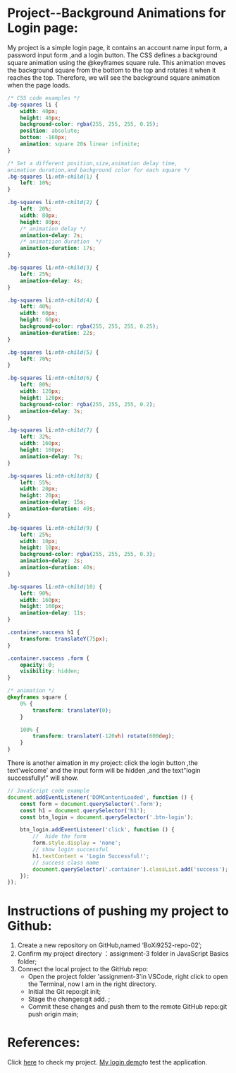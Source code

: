 # Project--Background Animations for Login page:
My project is a simple login page, it contains an account name input form, a password input form ,and a login button.
The CSS defines a background square animation using the @keyframes square rule. This animation moves the background square from the bottom to the top and rotates it when it reaches the top. Therefore, we will see the background square animation when the page loads.
```css
/* CSS code examples */
.bg-squares li {
    width: 40px;
    height: 40px;
    background-color: rgba(255, 255, 255, 0.15);
    position: absolute;
    bottom: -160px;
    animation: square 20s linear infinite;
}

/* Set a different position,size,animation delay time,
animation duration,and background color for each square */
.bg-squares li:nth-child(1) {
    left: 10%;
}

.bg-squares li:nth-child(2) {
    left: 20%;
    width: 80px;
    height: 80px;
    /* animation delay */
    animation-delay: 2s;
    /* animatiion duration  */
    animation-duration: 17s;
}

.bg-squares li:nth-child(3) {
    left: 25%;
    animation-delay: 4s;
}

.bg-squares li:nth-child(4) {
    left: 40%;
    width: 60px;
    height: 60px;
    background-color: rgba(255, 255, 255, 0.25);
    animation-duration: 22s;
}

.bg-squares li:nth-child(5) {
    left: 70%;
}

.bg-squares li:nth-child(6) {
    left: 80%;
    width: 120px;
    height: 120px;
    background-color: rgba(255, 255, 255, 0.2);
    animation-delay: 3s;
}

.bg-squares li:nth-child(7) {
    left: 32%;
    width: 160px;
    height: 160px;
    animation-delay: 7s;
}

.bg-squares li:nth-child(8) {
    left: 55%;
    width: 20px;
    height: 20px;
    animation-delay: 15s;
    animation-duration: 40s;
}

.bg-squares li:nth-child(9) {
    left: 25%;
    width: 10px;
    height: 10px;
    background-color: rgba(255, 255, 255, 0.3);
    animation-delay: 2s;
    animation-duration: 40s;
}

.bg-squares li:nth-child(10) {
    left: 90%;
    width: 160px;
    height: 160px;
    animation-delay: 11s;
}

.container.success h1 {
    transform: translateY(75px);
}

.container.success .form {
    opacity: 0;
    visibility: hidden;
}

/* animation */
@keyframes square {
    0% {
        transform: translateY(0);
    }

    100% {
        transform: translateY(-120vh) rotate(600deg);
    }
}
```
There is another aimation in my project: click the login button ,the text'welcome' and the input form will be hidden ,and the text"login successfully!" will show.
```javascript
// JavaScript code example
document.addEventListener('DOMContentLoaded', function () {
    const form = document.querySelector('.form');
    const h1 = document.querySelector('h1');
    const btn_login = document.querySelector('.btn-login');

    btn_login.addEventListener('click', function () {
        //  hide the form
        form.style.display = 'none';
        // show login successful
        h1.textContent = 'Login Successful!';
        // success class name
        document.querySelector('.container').classList.add('success');
    });
});
```
# Instructions of pushing my project to Github:

1. Create a new repository on GitHub,named ‘BoXi9252-repo-02’;
2. Confirm my project directory ：assignment-3 folder in JavaScript Basics folder;
3. Connect the local project to the GitHub repo:
    * Open the project folder 'assignment-3'in VSCode, right click to open the Terminal, now I am in the right directory.
    * Initial the Git repo:git init;
    * Stage the changes:git add. ;
    * Commit these changes and push them to the remote GitHub repo:git push origin main;
# References:
Click [here](https://github.com/BoXi9252/BoXi9252-repo-02) to check my project.
[My login demo](http://127.0.0.1:5500/assignment/assignment-3/LOG%20IN.html)to test the application.
